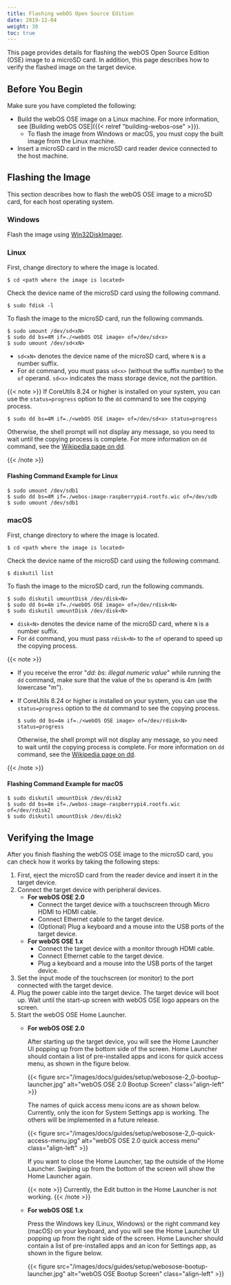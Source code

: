 ```yaml
---
title: Flashing webOS Open Source Edition
date: 2019-12-04
weight: 30
toc: true
---
```


This page provides details for flashing the webOS Open Source Edition (OSE) image to a microSD card. In addition, this page describes how to verify the flashed image on the target device.

## Before You Begin

Make sure you have completed the following:

* Build the webOS OSE image on a Linux machine. For more information, see [Building webOS OSE]({{< relref "building-webos-ose" >}}).
    * To flash the image from Windows or macOS, you must copy the built image from the Linux machine.
* Insert a microSD card in the microSD card reader device connected to the host machine.

## Flashing the Image

This section describes how to flash the webOS OSE image to a microSD card, for each host operating system.

### Windows

Flash the image using [Win32DiskImager](https://sourceforge.net/projects/win32diskimager/).

### Linux

First, change directory to where the image is located.

```shell
$ cd <path where the image is located>
```

Check the device name of the microSD card using the following command.

```shell
$ sudo fdisk -l
```

To flash the image to the microSD card, run the following commands.

```shell
$ sudo umount /dev/sd<xN>
$ sudo dd bs=4M if=./<webOS OSE image> of=/dev/sd<x>
$ sudo umount /dev/sd<xN>
```

* `sd<xN>` denotes the device name of the microSD card, where `N` is a number suffix.
* For `dd` command, you must pass `sd<x>` (without the suffix number) to the `of` operand. `sd<x>` indicates the mass storage device, not the partition.

{{< note >}}
If CoreUtils 8.24 or higher is installed on your system, you can use the `status=progress` option to the `dd` command to see the copying process.

```shell
$ sudo dd bs=4M if=./<webOS OSE image> of=/dev/sd<x> status=progress
```

Otherwise, the shell prompt will not display any message, so you need to wait until the copying process is complete. For more information on `dd` command, see the [Wikipedia page on dd](https://en.wikipedia.org/wiki/Dd_(Unix)).

{{< /note >}}

#### Flashing Command Example for Linux

```shell
$ sudo umount /dev/sdb1
$ sudo dd bs=4M if=./webos-image-raspberrypi4.rootfs.wic of=/dev/sdb
$ sudo umount /dev/sdb1
```

### macOS

First, change directory to where the image is located.

```shell
$ cd <path where the image is located>
```

Check the device name of the microSD card using the following command.

```shell
$ diskutil list
```

To flash the image to the microSD card, run the following commands.

```shell
$ sudo diskutil umountDisk /dev/disk<N>
$ sudo dd bs=4m if=./<webOS OSE image> of=/dev/rdisk<N>
$ sudo diskutil umountDisk /dev/disk<N>
```

* `disk<N>` denotes the device name of the microSD card, where `N` is a number suffix.
* For `dd` command, you must pass `rdisk<N>` to the `of` operand to speed up the copying process.

{{< note >}}
* If you receive the error "*dd: bs: illegal numeric value*" while running the `dd` command, make sure that the value of the `bs` operand is 4m (with lowercase "m").
* If CoreUtils 8.24 or higher is installed on your system, you can use the `status=progress` option to the `dd` command to see the copying process.

    ```shell
    $ sudo dd bs=4m if=./<webOS OSE image> of=/dev/rdisk<N> status=progress
    ```

    Otherwise, the shell prompt will not display any message, so you need to wait until the copying process is complete. For more information on `dd` command, see the [Wikipedia page on dd](https://en.wikipedia.org/wiki/Dd_(Unix)).

{{< /note >}}

#### Flashing Command Example for macOS

```shell
$ sudo diskutil umountDisk /dev/disk2
$ sudo dd bs=4m if=./webos-image-raspberrypi4.rootfs.wic of=/dev/rdisk2
$ sudo diskutil umountDisk /dev/disk2
```

## Verifying the Image

After you finish flashing the webOS OSE image to the microSD card, you can check how it works by taking the following steps:

1. First, eject the microSD card from the reader device and insert it in the target device.
2. Connect the target device with peripheral devices.
    * **For webOS OSE 2.0**
        * Connect the target device with a touchscreen through Micro HDMI to HDMI cable.
        * Connect Ethernet cable to the target device.
        * (Optional) Plug a keyboard and a mouse into the USB ports of the target device.
    * **For webOS OSE 1.x**
        * Connect the target device with a monitor through HDMI cable.
        * Connect Ethernet cable to the target device.
        * Plug a keyboard and a mouse into the USB ports of the target device.
3. Set the input mode of the touchscreen (or monitor) to the port connected with the target device.
4. Plug the power cable into the target device. The target device will boot up. Wait until the start-up screen with webOS OSE logo appears on the screen.
5. Start the webOS OSE Home Launcher.
    * **For webOS OSE 2.0**

        After starting up the target device, you will see the Home Launcher UI popping up from the bottom side of the screen. Home Launcher should contain a list of pre-installed apps and icons for quick access menu, as shown in the figure below.

        {{< figure src="/images/docs/guides/setup/webosose-2_0-bootup-launcher.jpg" alt="webOS OSE 2.0 Bootup Screen" class="align-left" >}}

        The names of quick access menu icons are as shown below. Currently, only the icon for System Settings app is working. The others will be implemented in a future release.

        {{< figure src="/images/docs/guides/setup/webosose-2_0-quick-access-menu.jpg" alt="webOS OSE 2.0 quick access menu" class="align-left" >}}

        If you want to close the Home Launcher, tap the outside of the Home Launcher. Swiping up from the bottom of the screen will show the Home Launcher again.

        {{< note >}}
        Currently, the Edit button in the Home Launcher is not working.
        {{< /note >}}

    * **For webOS OSE 1.x**

        Press the Windows key (Linux, Windows) or the right command key (macOS) on your keyboard, and you will see the Home Launcher UI popping up from the right side of the screen. Home Launcher should contain a list of pre-installed apps and an icon for Settings app, as shown in the figure below.

        {{< figure src="/images/docs/guides/setup/webosose-bootup-launcher.jpg" alt="webOS OSE Bootup Screen" class="align-left" >}}
